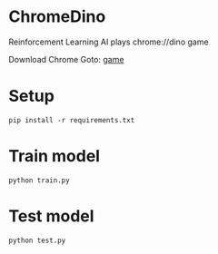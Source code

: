 # ChromeDino
Reinforcement Learning AI plays chrome://dino game

Download Chrome
Goto: [game](chrome://dino)

# Setup
```pip install -r requirements.txt```

# Train model
```python train.py```

# Test model
```python test.py```